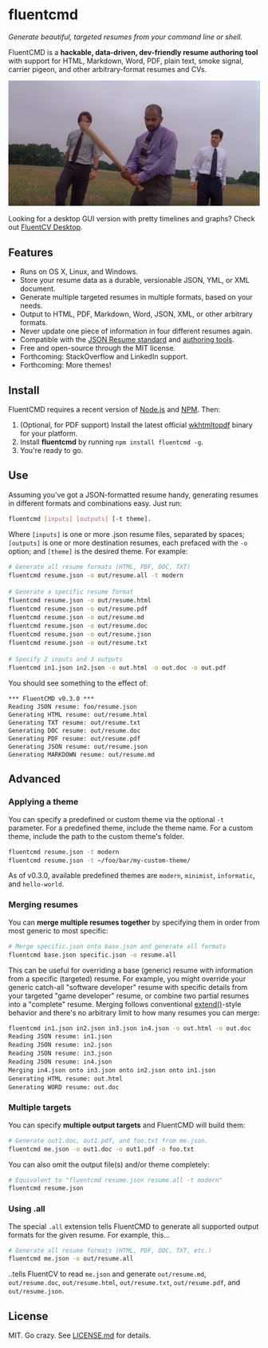 fluentcmd
=========
*Generate beautiful, targeted resumes from your command line or shell.*

FluentCMD is a **hackable, data-driven, dev-friendly resume authoring tool** with support for HTML, Markdown, Word, PDF, plain text, smoke signal, carrier pigeon, and other arbitrary-format resumes and CVs.

[![](assets/office_space.jpg)][8]

Looking for a desktop GUI version with pretty timelines and graphs? Check out [FluentCV Desktop][7].

## Features

- Runs on OS X, Linux, and Windows.
- Store your resume data as a durable, versionable JSON, YML, or XML document.
- Generate multiple targeted resumes in multiple formats, based on your needs.
- Output to HTML, PDF, Markdown, Word, JSON, XML, or other arbitrary formats.
- Never update one piece of information in four different resumes again.
- Compatible with the [JSON Resume standard][6] and [authoring tools][7].
- Free and open-source through the MIT license.
- Forthcoming: StackOverflow and LinkedIn support.
- Forthcoming: More themes!

## Install

FluentCMD requires a recent version of [Node.js][4] and [NPM][5]. Then:

1. (Optional, for PDF support) Install the latest official [wkhtmltopdf][3] binary for your platform.
2. Install **fluentcmd** by running `npm install fluentcmd -g`.
3. You're ready to go.

## Use

Assuming you've got a JSON-formatted resume handy, generating resumes in different formats and combinations easy. Just run:

```bash
fluentcmd [inputs] [outputs] [-t theme].
```

Where `[inputs]` is one or more .json resume files, separated by spaces; `[outputs]` is one or more destination resumes, each prefaced with the `-o` option; and `[theme]` is the desired theme. For example:

```bash
# Generate all resume formats (HTML, PDF, DOC, TXT)
fluentcmd resume.json -o out/resume.all -t modern

# Generate a specific resume format
fluentcmd resume.json -o out/resume.html
fluentcmd resume.json -o out/resume.pdf
fluentcmd resume.json -o out/resume.md
fluentcmd resume.json -o out/resume.doc
fluentcmd resume.json -o out/resume.json
fluentcmd resume.json -o out/resume.txt

# Specify 2 inputs and 3 outputs
fluentcmd in1.json in2.json -o out.html -o out.doc -o out.pdf
```

You should see something to the effect of:

```
*** FluentCMD v0.3.0 ***
Reading JSON resume: foo/resume.json
Generating HTML resume: out/resume.html
Generating TXT resume: out/resume.txt
Generating DOC resume: out/resume.doc
Generating PDF resume: out/resume.pdf
Generating JSON resume: out/resume.json
Generating MARKDOWN resume: out/resume.md
```

## Advanced

### Applying a theme

You can specify a predefined or custom theme via the optional `-t` parameter. For a predefined theme, include the theme name. For a custom theme, include the path to the custom theme's folder.

```bash
fluentcmd resume.json -t modern
fluentcmd resume.json -t ~/foo/bar/my-custom-theme/
```

As of v0.3.0, available predefined themes are `modern`, `minimist`, `informatic`, and `hello-world`.

### Merging resumes

You can **merge multiple resumes together** by specifying them in order from most generic to most specific:

```bash
# Merge specific.json onto base.json and generate all formats
fluentcmd base.json specific.json -o resume.all
```

This can be useful for overriding a base (generic) resume with information from a specific (targeted) resume. For example, you might override your generic catch-all "software developer" resume with specific details from your targeted "game developer" resume, or combine two partial resumes into a "complete" resume. Merging follows conventional [extend()][9]-style behavior and there's no arbitrary limit to how many resumes you can merge:

```bash
fluentcmd in1.json in2.json in3.json in4.json -o out.html -o out.doc
Reading JSON resume: in1.json
Reading JSON resume: in2.json
Reading JSON resume: in3.json
Reading JSON resume: in4.json
Merging in4.json onto in3.json onto in2.json onto in1.json
Generating HTML resume: out.html
Generating WORD resume: out.doc
```

### Multiple targets

You can specify **multiple output targets** and FluentCMD will build them:

```bash
# Generate out1.doc, out1.pdf, and foo.txt from me.json.
fluentcmd me.json -o out1.doc -o out1.pdf -o foo.txt
```

You can also omit the output file(s) and/or theme completely:

```bash
# Equivalent to "fluentcmd resume.json resume.all -t modern"
fluentcmd resume.json
```

### Using .all

The special `.all` extension tells FluentCMD to generate all supported output formats for the given resume. For example, this...

```bash
# Generate all resume formats (HTML, PDF, DOC, TXT, etc.)
fluentcmd me.json -o out/resume.all
```

..tells FluentCV to read `me.json` and generate `out/resume.md`, `out/resume.doc`, `out/resume.html`, `out/resume.txt`, `out/resume.pdf`, and `out/resume.json`.

## License

MIT. Go crazy. See [LICENSE.md][1] for details.

[1]: LICENSE.md
[2]: http://phantomjs.org/
[3]: http://wkhtmltopdf.org/
[4]: https://nodejs.org/
[5]: https://www.npmjs.com/
[6]: http://jsonresume.org
[7]: http://fluentcv.com
[8]: https://youtu.be/N9wsjroVlu8
[9]: https://api.jquery.com/jquery.extend/
